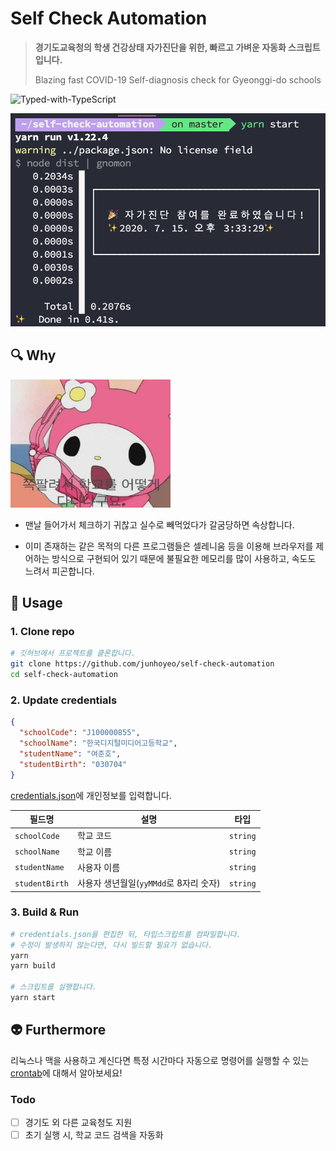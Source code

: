 # Self Check Automation
> **경기도교육청의 학생 건강상태 자가진단을 위한, 빠르고 가벼운 자동화 스크립트입니다.**
>
> Blazing fast COVID-19 Self-diagnosis check for Gyeonggi-do schools

![Typed-with-TypeScript](https://camo.githubusercontent.com/21132e0838961fbecb75077042aa9b15bc0bf6f9/68747470733a2f2f62616467656e2e6e65742f62616467652f4275696c74253230576974682f547970655363726970742f626c7565)

<img alt="result" src="./docs/images/result.png" width="512">

## 🔍 Why

<img alt="meme-1" src="./docs/images/meme-1.jpg" width="256">

- 맨날 들어가서 체크하기 귀찮고 실수로 빼먹었다가 갈굼당하면 속상합니다.

- 이미 존재하는 같은 목적의 다른 프로그램들은 셀레니움 등을 이용해 브라우저를 제어하는 방식으로 구현되어 있기 때문에 불필요한 메모리를 많이 사용하고, 속도도 느려서 피곤합니다.

## 🚀 Usage

### 1. Clone repo
```bash
# 깃허브에서 프로젝트를 클론합니다.
git clone https://github.com/junhoyeo/self-check-automation
cd self-check-automation
```

### 2. Update credentials
```json
{
  "schoolCode": "J100000855",
  "schoolName": "한국디지털미디어고등학교",
  "studentName": "여준호",
  "studentBirth": "030704"
}
```

[credentials.json](./credentials.json)에 개인정보를 입력합니다.

| 필드명 | 설명 | 타입 |
| ---- | --- | --- |
| `schoolCode` | 학교 코드 | `string` |
| `schoolName` | 학교 이름 | `string` |
| `studentName` | 사용자 이름 | `string` |
| `studentBirth` | 사용자 생년월일(`yyMMdd`로 8자리 숫자) | `string` |

### 3. Build & Run

```bash
# credentials.json을 편집한 뒤, 타입스크립트를 컴파일합니다.
# 수정이 발생하지 않는다면, 다시 빌드할 필요가 없습니다.
yarn
yarn build

# 스크립트를 실행합니다.
yarn start
```

## 👽 Furthermore
리눅스나 맥을 사용하고 계신다면 특정 시간마다 자동으로 명령어를 실행할 수 있는 [crontab](https://crontab.guru/)에 대해서 알아보세요!

### Todo

- [ ] 경기도 외 다른 교육청도 지원
- [ ] 초기 실행 시, 학교 코드 검색을 자동화
